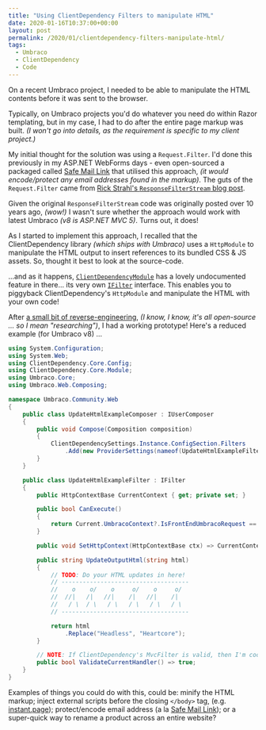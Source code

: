 ```yaml
---
title: "Using ClientDependency Filters to manipulate HTML"
date: 2020-01-16T10:37:00+00:00
layout: post
permalink: /2020/01/clientdependency-filters-manipulate-html/
tags:
  - Umbraco
  - ClientDependency
  - Code
---
```


On a recent Umbraco project, I needed to be able to manipulate the HTML contents before it was sent to the browser.

Typically, on Umbraco projects you'd do whatever you need do within Razor templating, but in my case, I had to do after the entire page markup was built. _(I won't go into details, as the requirement is specific to my client project.)_

My initial thought for the solution was using a `Request.Filter`. I'd done this previously in my ASP.NET WebForms days - even open-sourced a packaged called [Safe Mail Link](https://our.umbraco.com/packages/website-utilities/safe-mail-link) that utilised this approach, _(it would encode/protect any email addresses found in the markup)_. The guts of the `Request.Filter` came from [Rick Strahl's `ResponseFilterStream` blog post](https://weblog.west-wind.com/posts/2009/nov/13/capturing-and-transforming-aspnet-output-with-responsefilter).

Given the original `ResponseFilterStream` code was originally posted over 10 years ago, _(wow!)_ I wasn't sure whether the approach would work with latest Umbraco _(v8 is ASP.NET MVC 5)_. Turns out, it does!

As I started to implement this approach, I recalled that the ClientDependency library _(which ships with Umbraco)_ uses a `HttpModule` to manipulate the HTML output to insert references to its bundled CSS & JS assets. So, thought it best to look at the source-code.

...and as it happens, [`ClientDependencyModule`](https://github.com/Shazwazza/ClientDependency/blob/v1.9.8/ClientDependency.Core/Module/ClientDependencyModule.cs) has a lovely undocumented feature in there... its very own [`IFilter`](https://github.com/Shazwazza/ClientDependency/blob/v1.9.8/ClientDependency.Core/Module/IFilter.cs) interface.  This enables you to piggyback ClientDependency's `HttpModule` and manipulate the HTML with your own code!

After [a small bit of reverse-engineering](https://github.com/Shazwazza/ClientDependency/blob/v1.9.8/ClientDependency.Core/Module/ClientDependencyModule.cs#L126-L142), _(I know, I know, it's all open-source ... so I mean "researching")_, I had a working prototype! Here's a reduced example (for Umbraco v8) ...

```csharp
using System.Configuration;
using System.Web;
using ClientDependency.Core.Config;
using ClientDependency.Core.Module;
using Umbraco.Core;
using Umbraco.Web.Composing;

namespace Umbraco.Community.Web
{
    public class UpdateHtmlExampleComposer : IUserComposer
    {
        public void Compose(Composition composition)
        {
            ClientDependencySettings.Instance.ConfigSection.Filters
                .Add(new ProviderSettings(nameof(UpdateHtmlExampleFilter), typeof(UpdateHtmlExampleFilter).GetFullNameWithAssembly()));
        }
    }

    public class UpdateHtmlExampleFilter : IFilter
    {
        public HttpContextBase CurrentContext { get; private set; }

        public bool CanExecute()
        {
            return Current.UmbracoContext?.IsFrontEndUmbracoRequest == true;
        }

        public void SetHttpContext(HttpContextBase ctx) => CurrentContext = ctx;

        public string UpdateOutputHtml(string html)
        {
            // TODO: Do your HTML updates in here! 
            // ------------------------------------
            //    o    o/    o     o/    o     o/  
            //  //|   /|   //|    /|   //|    /|   
            //   / \  / \   / \   / \   / \   / \  
            // ------------------------------------

            return html
                .Replace("Headless", "Heartcore");
        }

        // NOTE: If ClientDependency's MvcFilter is valid, then I'm cool with that.
        public bool ValidateCurrentHandler() => true;
    }
}
```

Examples of things you could do with this, could be: minify the HTML markup; inject external scripts before the closing `</body>` tag, (e.g. [instant.page](https://instant.page/)); protect/encode email address (a la [Safe Mail Link](https://our.umbraco.com/packages/website-utilities/safe-mail-link)); or a super-quick way to rename a product across an entire website?